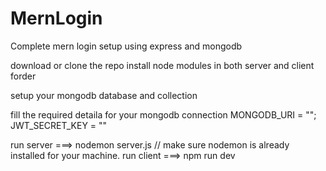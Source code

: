 # MernLogin
Complete mern login setup using express and mongodb




download or clone the repo
install node modules in both server and client forder

setup your mongodb database and collection


fill the required detaila for your mongodb connection
MONGODB_URI = "";
JWT_SECRET_KEY = ""

run server ===> nodemon server.js // make sure nodemon is already installed for your machine.
run client ===> npm run dev